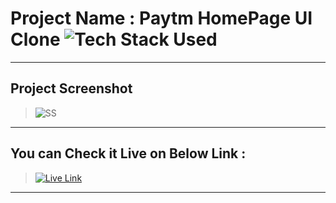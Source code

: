 <!-- ## Project Screenshot

> ![SS](./SS_of_the_project.png)

--- -->

# Project Name : Paytm HomePage UI Clone ![Tech Stack Used](https://img.shields.io/badge/Technologies-Tailwind_CSS-orange)

---

## Project Screenshot

> ![SS](./SS_of_the_project.png)

---

## You can Check it Live on Below Link :

> [![Live Link](https://img.shields.io/badge/DEPLOYED-LINK-green)](https://paytm-homepage-ui-clone-sj.netlify.app/)

---
